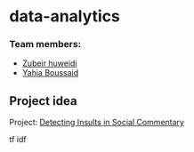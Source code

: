 # data-analytics
### Team members:
- [Zubeir huweidi](https://github.com/ZizouHuweidi)
- [Yahia Boussaid](https://github.com/yahbouss)

## Project idea

Project: [Detecting Insults in Social Commentary](https://www.kaggle.com/competitions/detecting-insults-in-social-commentary/)

tf idf